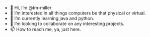 - 👋 Hi, I’m @tm-miller
- 👀 I’m interested in all things computers be that physical or virtual. 
- 🌱 I’m currently learning java and python. 
- 💞️ I’m looking to collaborate on any interesting projects. 
- 📫 How to reach me, ya, just here. 

<!---
tm-miller/tm-miller is a ✨ special ✨ repository because its `README.md` (this file) appears on your GitHub profile.
You can click the Preview link to take a look at your changes.
--->
